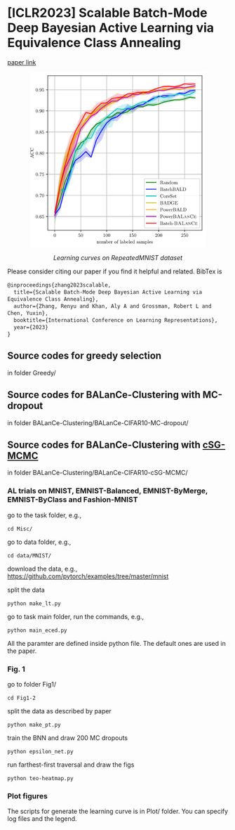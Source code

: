 # [ICLR2023] Scalable Batch-Mode Deep Bayesian Active Learning via Equivalence Class Annealing
[paper link](https://openreview.net/forum?id=GRZtigJljLY&referrer=%5BAuthor%20Console%5D(%2Fgroup%3Fid%3DICLR.cc%2F2023%2FConference%2FAuthors%23your-submissions))

<p align="center">
<img src="Figs/repeatedmnist_all_alg_learning_curve.png" width=400 height=400 align="center" alt>
</p>
<p align="center">
<em> Learning curves on RepeatedMNIST dataset </em>
</p>

Please consider citing our paper if you find it helpful and related. BibTex is 
```
@inproceedings{zhang2023scalable,
  title={Scalable Batch-Mode Deep Bayesian Active Learning via Equivalence Class Annealing},
  author={Zhang, Renyu and Khan, Aly A and Grossman, Robert L and Chen, Yuxin},
  booktitle={International Conference on Learning Representations},
  year={2023}
}
```

## Source codes for greedy selection 
in folder Greedy/

## Source codes for BALanCe-Clustering with MC-dropout
in folder BALanCe-Clustering/BALanCe-CIFAR10-MC-dropout/

## Source codes for BALanCe-Clustering with [cSG-MCMC](https://github.com/ruqizhang/csgmcmc)
in folder BALanCe-Clustering/BALanCe-CIFAR10-cSG-MCMC/

### AL trials on MNIST, EMNIST-Balanced, EMNIST-ByMerge, EMNIST-ByClass and Fashion-MNIST
go to the task folder, e.g., 
```
cd Misc/
```

go to data folder, e.g., 
```
cd data/MNIST/
```

download the data, e.g., 
https://github.com/pytorch/examples/tree/master/mnist

split the data
```
python make_lt.py
```

go to task main folder, run the commands, e.g.,
```
python main_eced.py
```

All the paramter are defined inside python file. The default ones are used in the paper.

### Fig. 1 

go to folder Fig1/
```
cd Fig1-2
```

split the data as described by paper
```
python make_pt.py
```

train the BNN and draw 200 MC dropouts
```
python epsilon_net.py
```

run farthest-first traversal and draw the figs
```
python teo-heatmap.py
```

### Plot figures
The scripts for generate the learning curve is in Plot/ folder. You can specify log files and the legend.
